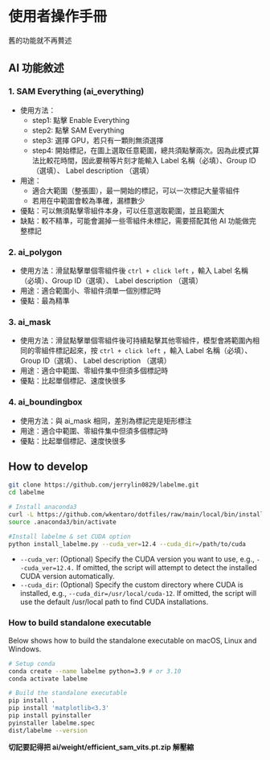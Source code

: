 # 使用者操作手冊
舊的功能就不再贅述

## AI 功能敘述
### 1. SAM Everything (ai_everything)
- 使用方法：
    - step1: 點擊 Enable Everything
    - step2: 點擊 SAM Everything
    - step3: 選擇 GPU，若只有一顆則無須選擇
    - step4: 開始標記，在圖上選取任意範圍，總共須點擊兩次。因為此模式算法比較花時間，因此要稍等片刻才能輸入 Label 名稱（必填）、Group ID（選填）、 Label description （選填）
- 用途：
    - 適合大範圍（整張圖），最一開始的標記，可以一次標記大量零組件
    - 若用在中範圍會較為準確，漏標數少
- 優點：可以無須點擊零組件本身，可以任意選取範圍，並且範圍大
- 缺點：較不精準，可能會漏掉一些零組件未標記，需要搭配其他 AI 功能做完整標記
### 2. ai_polygon
- 使用方法：滑鼠點擊單個零組件後 `ctrl + click left` ，輸入 Label 名稱（必填）、Group ID（選填）、 Label description （選填）
- 用途：適合範圍小、零組件須單一個別標記時
- 優點：最為精準

### 3. ai_mask
- 使用方法：滑鼠點擊單個零組件後可持續點擊其他零組件，模型會將範圍內相同的零組件標記起來，按 `ctrl + click left` ，輸入 Label 名稱（必填）、Group ID（選填）、 Label description （選填）
- 用途：適合中範圍、零組件集中但須多個標記時
- 優點：比起單個標記、速度快很多

### 4. ai_boundingbox
- 使用方法：與 ai_mask 相同，差別為標記完是矩形標注
- 用途：適合中範圍、零組件集中但須多個標記時
- 優點：比起單個標記、速度快很多

## How to develop

```bash
git clone https://github.com/jerrylin0829/labelme.git
cd labelme

# Install anaconda3 
curl -L https://github.com/wkentaro/dotfiles/raw/main/local/bin/install_anaconda3.sh | bash -s .
source .anaconda3/bin/activate

#Install labelme & set CUDA option
python install_labelme.py --cuda_ver=12.4 --cuda_dir=/path/to/cuda

```
- `--cuda_ver`: (Optional) Specify the CUDA version you want to use, e.g., ``--cuda_ver=12.4.`` If omitted, the script will attempt to detect the installed CUDA version automatically.
- `--cuda_dir`: (Optional) Specify the custom directory where CUDA is installed, e.g., `--cuda_dir=/usr/local/cuda-12`. If omitted, the script will use the default /usr/local path to find CUDA installations.

### How to build standalone executable

Below shows how to build the standalone executable on macOS, Linux and Windows.  

```bash
# Setup conda
conda create --name labelme python=3.9 # or 3.10
conda activate labelme

# Build the standalone executable
pip install .
pip install 'matplotlib<3.3'
pip install pyinstaller
pyinstaller labelme.spec
dist/labelme --version
```

**切記要記得把 ai/weight/efficient_sam_vits.pt.zip 解壓縮**
